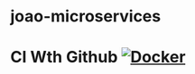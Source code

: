 # joao-microservices
# CI Wth Github [![Docker](https://github.com/joaojesus92/joao-microservices/actions/workflows/docker-publish.yml/badge.svg)](https://github.com/joaojesus92/joao-microservices/actions/workflows/docker-publish.yml)

